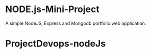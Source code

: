# NODE.js-Mini-Project
A simple NodeJS, Express and Mongodb portfolio web application.
# ProjectDevops-nodeJs
